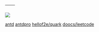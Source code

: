 | <img align="center" src="https://github-readme-stats.vercel.app/api?username=thinkasany&show_icons=true&theme=buefy&hide_border=true" alt="" /> | <img align="center" src="https://github-readme-stats.vercel.app/api/top-langs/?username=ThinkerWing&layout=compact&theme=buefy&hide_border=true" alt="" /> |
| ----------------------------------------------------------------------------------------------------------------------------------------------- | --------------------------------------------------------------------------------------------------------------------------------------------------------- |



![](https://raw.githubusercontent.com/thinkasany/thinkasany/output/github-contribution-grid-snake.svg)

[antd](https://github.com/ant-design/ant-design/commits?author=thinkasany)
[antdpro](https://github.com/ant-design/pro-components/commits?author=thinkasany)
[hellof2e/quark](https://github.com/hellof2e/quark-design/commits?author=thinkasany)
[doocs/leetcode](https://github.com/doocs/leetcode/commits?author=thinkasany)
